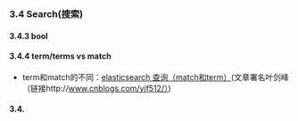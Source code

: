 
### 3.4 Search(搜索)

#### 3.4.3 bool

#### 3.4.4 term/terms vs match
  * term和match的不同：[elasticsearch 查询（match和term）](http://www.cnblogs.com/yjf512/p/4897294.html)(文章署名叶剑峰（链接http://www.cnblogs.com/yjf512/）)

#### 3.4.
